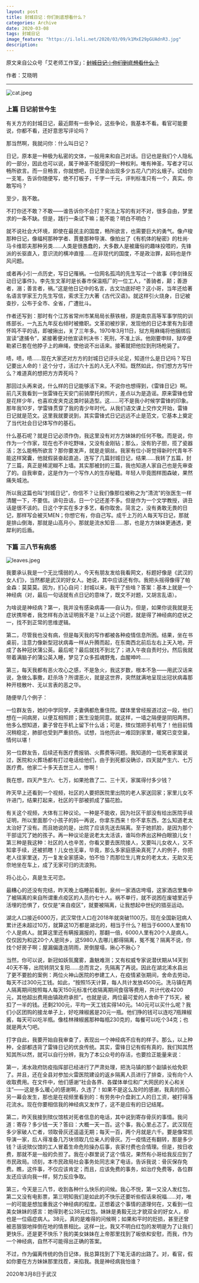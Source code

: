 ```yaml
---
layout: post
title: 封城日记：你们到底想看什么？
categories: Archive
date: 2020-03-08
tags: 封城日记
image_feature: "https://i.loli.net/2020/03/09/k1MxE29pGUAdnR3.jpg"
description: 
---
```


原文来自公众号「艾老师工作室」：~~[封城日记：你们到底想看什么？](https://mp.weixin.qq.com/s/LIJ9uF4P_2hkzLqO9AWINQ)~~

作者：艾晓明

---

![cat.jpeg](https://i.loli.net/2020/03/09/k1MxE29pGUAdnR3.jpg)

### 上篇 日记前世今生

有关方方的封城日记，最近颇有一些争论，这些争论，我基本不看。看官可能要说，你都不看，还好意思写评论吗？

那当然啊，我就问你：什么叫日记？

日记，原本是一种极为私密的文体，一般用来和自己对话。日记也是我们个人隐私的一部分，因此也可以说，属于神圣不能侵犯的一种权利。唯有神圣，写者才可以畅所欲言。而一旦畅言，你就想吧，日记里会出现多少五花八门的幺蛾子。试给你一支笔，告诉你随便写，绝不打板子，千字一千元，评判标准只有一个，真实。你敢写吗？

至少，我不敢。

不打你还不敢？不敢——谁告诉你不会打？宪法上写的有对不对，很多自由，梦里求的一条不缺。但是，践行一条试下嘛；能不能？明白不明白？

就不说社会大环境，即使在最民主的国度，畅所欲言，也需要巨大的勇气。像卢梭那种日记，像福柯那种学者、賈曼那种导演、像拍出了《有机体的秘密》的杜尚·马卡维耶夫那种另类……人类是很愚蠢的，大多数人是被庸俗的趣味投喂的，先锋派的长驱直入，意识流的横冲直撞……在非现代的国度，不是政治罪，起码也是作风问题。

或者再小引一点历史，写日记罹祸。一位网名孤鸿的先生写过一个故事《李剑锋反动日记事件》。李先生文革时是长春市保温瓶厂的一位工人，“善骑者，颠；善游者，溺；善言者，祸。”这是他日记中的名言，古文功底好吧？这小哥，当年还给著名语言学家王力先生写信，索求王力大著《古代汉语》。就这样引火烧身，日记被查抄，公布于全市、全省，广遭批斗。

作者还写到：那时有个江苏省常州市某局局长蔡铁根，原是南京高等军事学院的训练部长，一九五九年反右倾时被撤职。文革初被抄家，发现他的日记本里有为彭德怀鸣不平的话，即被揪出，关了三年多。1970年3月11日，狱方用麻绳将他捆绑后宣读“逮捕令”，紧接著便对他宣读判决书：死刑，不准上诉。他刚要申辩，狱卒便勒紧已套在他脖子上的麻绳，使他说不出话来。接著就把他拉到刑场枪毙了。

啧，啧，啧……现在大家还对方方的封城日记评头论足，知道什么是日记吗？写日记要出人命的！这个分寸，活过六十五的人无人不知。既然如此，你们想方方写什么？难道真的想把方方弄死吗？

那回过头再来说，什么样的日记能够活下来。不说你也想得到，《雷锋日记》啊。前几天我看到一张雷锋在天安门前骑摩托的照片，差点以为是造谣。原来雷锋也曾是花样少年，也喜欢皮夹克这类时装造型。这……可不是我小时候学雷锋的印象。那年我10岁，学雷锋贯穿了我的青少年时代。从我们语文课上交作文开始，雷锋日记就是范文。这里我就要说到，其实雷锋式日记远远不止是范文，它基本上奠定了当代社会日记体写作的基石。

什么基石呢？就是日记必须作伪，我这里没有对方方妹妹的任何不敬。而是说，你作为一个作家，现在也不许吃野味，又没有金刚钻；那么，没有豹子胆，揽了瓷器活；怎么能畅所欲言？那你要发声，就是走钢丝。我家有位小哥觉得新时代青年不能这样窝囊，他就假装奋起直追，连写了几篇封城日记，结果……我转了五篇，封了三篇，真正是稀泥糊不上墙。其实那被封的三篇，我也知道人家自己也是先审查了的。自我审查，这是作为一个写作人的生存秘籍。年轻人毕竟图样图森破，果然痛失城池。

所以我这篇也叫“封城日记”，你信不？让我们像那位被称之为“清流”的张医生一样清醒一下，不要信。讲句丑话，日一个记还差不多。但是作为一个文学教授，讲丑话是很不该的。日这个字实在多才多艺，看你取舍。简言之，没有勇敢无畏的日记，那样写会被灭MEN；你想它有，你自己写。成千上万的人每天写日记，那就是排山倒海，那就是山高月小，那就是流水知音……那，也是方方妹妹更通透，更犀利的后盾。

### 下篇 三八节有病感

![leaves.jpeg](https://i.loli.net/2020/03/09/7m3d2YTZ6zQDcvn.jpg)

我要承认我是一个无比懦弱的人，今天有朋友发给我看网文，标题好像是《武汉的女人们》，当然都是武汉的好女人。她说，其中应该还有你。我把头摇得像得了帕金森：莫莫莫。因为，扪心自问：封城以来，我干了些啥？答案：基本上就是一个神经病（对，最后一句话就有点日记的意味了，既文不对题，又胡言乱语）。

为啥说是神经病？第一，我并没有感染病毒——自认为，但是，如果你说我就是无症状携带者，我怎样有办法证明我不是？以上这个问题，就是得了神经病的症状之一，找不到正常的思维逻辑。

第二，尽管我也没有病，但是每天我的写作都被各种疫情信息所困。结果，坐在书桌前，注意力像新型冠状病毒一样从升腾而起，在东南西北前后左右上天入地，开成了各种冠状蒲公英。最后呢？最后就找不到北了；进入午夜自责时分。然后我就带着满脑子的蒲公英入睡，梦见了众多孤魂野鬼，血腥呻吟……

第三，每天我都有恶火攻心之感，不是急火，我这岁数，根本不急——用武汉话来说，急做么事撒，赶杀场？所谓恶火，就是这世界，突然就满地呈现出冠状病毒那种开枝散叶、无以言表的恶之华。

随便举几个例子：

一位群友告，她的中学同学，夫妻俩都危重住院。媒体里曾经报道过这一段，他们想在一间病房，以便互相照顾；医生没能同意。就这样，一墙之隔便是阴阳两界。他多么想知道，妻子曾在手机上留下什么话；可是，殡仪馆把手机甩了！他目前情况稍稳定，肺部也受到严重损伤。试想，当他历此一难回到家里，暖窝已变空巢，情何以堪！

另一位群友告，后续还有医疗费报销、火葬费等问题。我知道的一位死者家属说过，医院和火葬场都有打过电话给他们，由于到死都没确诊，四天就产生六、七万医疗费。他家二十多天去世三人，惨啊！

我在想，四天产生六、七万，如果抢救了二、三十天，家属得付多少钱？

昨天早上还看到一个视频，社区的人要把医院里出院的老人家送回家；家里儿女不许进门，结果打起来，社区的干部被抓成了猫花脸。

有关这个视频，大体有三种议论。一种是不能收，因为社区干部没有给出医院手续证明，所以里面那个小孩子的妈一再说，你拿东西来！你不拿东西，怎么知道老太太治好了没有。而且她说的是，出院了应该先送去隔离。至于她抓脸，是因为那个干部诅咒了她的孩子。再一种议论是说老太太活该，谁叫你养出这种白眼狼儿女！第三种是我这种：社区的人也辛苦，你看又要去医院接人，又要叫儿女收人，又不知拿手续，还被抓瞎！儿女也无辜，毕竟，那么多家庭感染真死了人的例子，你把老人往家里送，万一复发全家感染，怕不怕？而那位生儿育女的老太太，无助又无奈地坐在车上，成了无家可归的流浪狗。

将心比心，真是生无可恋。

最糟心的还没有完结，昨天晚上临睡前看到，泉州一家酒店垮塌，这家酒店里集中了被隔离的来自所谓重点疫区的人员约七十人。祸不单行，就不说困在废墟里近乎活埋的恐惧了，仅仅是“来自疫区”，就要被隔离，让我想起中世纪的猎巫运动。

湖北人口接近6000万，武汉常住人口在2018年就突破1100万。现在全国新冠病人累计还未超过10万，就算这10万都是湖北的，相当于什么？相当于6000人里有10个人是病人。就算这里还有瞒报漏报的，那翻一倍，6000人里有20个人是病人。仅仅因为和这20个人是同乡，这5980人去哪儿都得隔离，冤不冤？隔离不说，你找个好房子啊；屋漏偏逢连阴雨，房倒屋塌，揪心不揪心？

当然，你可以说，新冠如妖氛魔雾，蛊魅难测；又有权威专家说潜伏期从14天到40天不等，出院转阴又复阳……总而言之，先隔离了再说。因此在湖北浠水县出了更不要脸的案例：两位火神山医院的参建工人，在疫情紧张期间，舍命去劳动，每天不过300元工钱。如此，“按照15天计算，每人共计发放4500元。洗马镇在两人隔离期间按照每人每天150元标准代收隔离期间食宿等费用，共计代收4200元，其他超出费用由镇政府承担”。也就是说，两位最可爱的人舍命干了15天，被扣了一半的钱。还剩2100元，平均一天工钱实得140元。140元可以买什么呢？我们小区团购的接龙单子上，好吃辣椒酱是20元一瓶。他们挣的钱可以连吃7瓶辣椒酱，每天可以吃半瓶。像桂林辣椒酱那种每瓶230克的，每餐可以吃个34克；也就是两大勺吧。

打字自此，我要开始自我审查了，表现出一个神经病不应有的样子。那么，以上种种，全部都违背了雷锋日记的优良传统。其实，雷锋日记有假有真的，我们知其然知其所以然，就可以自行分辨，我为了本公众号的存活，也要捡正能量来说：

第一，浠水政府防疫指挥部已经进行了严肃处理，把洗马镇的那个副镇长给免职了。并且，还在全县对参加火雷医院建设的返乡隔离人员进行了排查，没有向个人收取费用。在文件中，他们感谢“社会各界、各媒体单位和广大网民的关心和关注”——这是多么暖心的感谢啊，久违了！如果不是这么及时的感谢，我真的担心另一幕会发生，那也是在视频里看到的：有劳务中介盘剥工人的日工资，被打得落花流水。现在你要相信我的神经病又发作了，这不是应有的日记结尾。

第二，昨天我接到殡仪馆核对死者信息的电话，其中说到寄存骨灰的事情。我问道：寄存？多少钱一天？答曰：大概一天一百。这个事，我心里忐忑了。武汉现在多少家破人亡者，领取骨灰还遥遥无期；每天一百，两个月就是六千。要是像常凯导演一家，后人得准备几万块领取几位亲人的骨灰。万一疫情还有翻转，那是多少钱？话说殡仪馆的工人冒着生命危险操办后事，丧家付费也合情理。但是，按日收费，那就不是一般的负担了。我在小群里说了这个情况，果然有小哥给我反应到了市民政局。顷刻，本市民政局社会事务处同志来了电话，告诉我说：骨灰保存免费。瞧，这件事，不仅应该肯定；而且，应该免费的事务，如治疗免费等，各位群友还应该向我一样，努力反应争取。

第三，今天是三八节，收到各种什么快乐的问候。我心不悦，第一又没人发红包，第二又没有电影票，第三明知我们是如此的不快乐还要听些假话来祝福……对，唯一的可能是想加重我这个神经病的程度。正想着这个事情的道理何在，又看到一位美女妹妹的感言：她得到老公38元红包。妹妹是勇毅无比才貌双全的好女人，却也是一位癌症病人。38元，真的是难得的问候啊；如果和平时的贬损，甚至还曾被恶狠狠地摔倒在地的情景相比。这样一比，我又不明白红包的发明是为了让我们更快乐，还是更不快乐？我的美女妹妹在上帝那里找到了皈依和安慰，而我，作为一个神经病，自然不可能得出正确的答案。

不过，作为偏离传统的伪日记体，我总算找到了下笔无语的出路了。对，看官，假如你要在方方妹妹那里找茬，来掐我。我是神经病我怕谁？

2020年3月8日于武汉